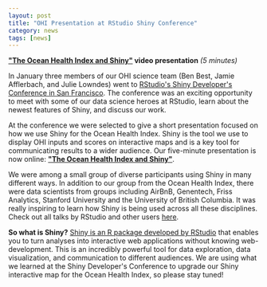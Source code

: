 ```yaml
---
layout: post
title: "OHI Presentation at RStudio Shiny Conference"
category: news
tags: [news]
---
```


**<a href="https://www.rstudio.com/resources/videos/ocean-health-index-analysis-with-shiny/" target="blank">"The Ocean Health Index and Shiny"</a> video presentation** *(5 minutes)*  

In January three members of our OHI science team (Ben Best, Jamie Afflerbach, and Julie Lowndes) went to <a href="https://www.rstudio.com/resources/webinars/shiny-developer-conference/" target="blank">RStudio's Shiny Developer's Conference in San Francisco</a>. The conference was an exciting opportunity to meet with some of our data science heroes at RStudio, learn about the newest features of Shiny, and discuss our work.

At the conference we were selected to give a short presentation focused on how we use Shiny for the Ocean Health Index. Shiny is the tool we use to display OHI inputs and scores on interactive maps and is a key tool for communicating results to a wider audience. Our five-minute presentation is now online: **<a href="https://www.rstudio.com/resources/videos/ocean-health-index-analysis-with-shiny/" target="blank">"The Ocean Health Index and Shiny"</a>**. 

We were among a small group of diverse participants using Shiny in many different ways. In addition to our group from the Ocean Health Index, there were data scientists from groups including AirBnB, Genentech, Friss Analytics, Stanford University and the University of British Columbia. It was really inspiring to learn how Shiny is being used across all these disciplines. Check out all talks by RStudio and other users <a href="https://www.rstudio.com/resources/webinars/shiny-developer-conference/" target="blank">here</a>.

**So what is Shiny?** <a href="http://shiny.rstudio.com/" target="_blank">Shiny is an R package developed by RStudio</a> that enables you to turn analyses into interactive web applications without knowing web-development. This is an incredibly powerful tool for data exploration, data visualization, and communication to different audiences. We are using what we learned at the Shiny Developer's Conference to upgrade our Shiny interactive map for the Ocean Health Index, so please stay tuned!


